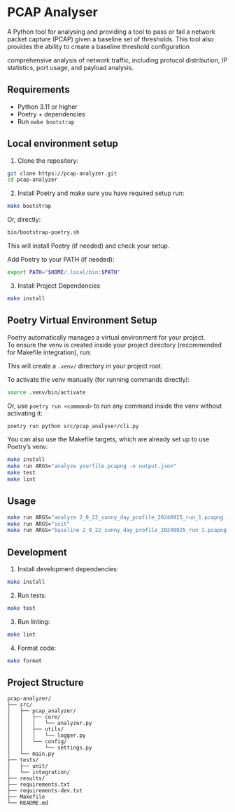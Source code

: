 # PCAP Analyser

A Python tool for analysing and providing a tool to pass or fail a network packet capture (PCAP) given a baseline set of thresholds. This tool also provides the ability to create a baseline threshold configuration 

comprehensive analysis of network traffic, including protocol distribution, IP statistics, port usage, and payload analysis.

## Requirements

- Python 3.11 or higher
- Poetry + dependencies
- Run `make bootstrap`


## Local environment setup

1. Clone the repository:
```bash
git clone https://pcap-analyzer.git
cd pcap-analyzer
```

2. Install Poetry and make sure you have required setup run:

```bash
make bootstrap
```

Or, directly:

```bash
bin/bootstrap-poetry.sh
```

This will install Poetry (if needed) and check your setup.

Add Poetry to your PATH (if needed):

```bash
export PATH="$HOME/.local/bin:$PATH"
```

3. Install Project Dependencies

```bash
make install
```

## Poetry Virtual Environment Setup

Poetry automatically manages a virtual environment for your project.  
To ensure the venv is created inside your project directory (recommended for Makefile integration), run:

This will create a `.venv/` directory in your project root.

To activate the venv manually (for running commands directly):

```bash
source .venv/bin/activate
```

Or, use `poetry run <command>` to run any command inside the venv without activating it:

```bash
poetry run python src/pcap_analyser/cli.py
```

You can also use the Makefile targets, which are already set up to use Poetry’s venv:

```bash
make install
make run ARGS="analyze yourfile.pcapng -o output.json"
make test
make lint
```


## Usage

```bash
make run ARGS="analyze 2_0_22_sunny_day_profile_20240925_run_1.pcapng -o output.json -v"
make run ARGS="init"
make run ARGS="baseline 2_0_22_sunny_day_profile_20240925_run_1.pcapng -o baseline.json"
```

## Development

1. Install development dependencies:
```bash
make install
```

2. Run tests:
```bash
make test
```

3. Run linting:
```bash
make lint
```

4. Format code:
```bash
make format
```

## Project Structure

```
pcap-analyzer/
├── src/
│   ├── pcap_analyzer/
│   │   ├── core/
│   │   │   └── analyzer.py
│   │   ├── utils/
│   │   │   └── logger.py
│   │   └── config/
│   │       └── settings.py
│   └── main.py
├── tests/
│   ├── unit/
│   └── integration/
├── results/
├── requirements.txt
├── requirements-dev.txt
├── Makefile
└── README.md
```